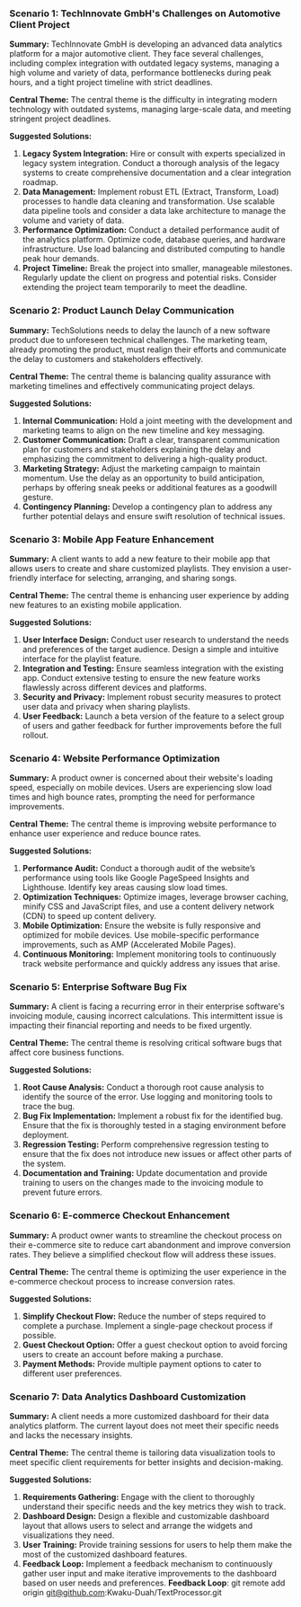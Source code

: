 ### Scenario 1: TechInnovate GmbH's Challenges on Automotive Client Project

**Summary:**
TechInnovate GmbH is developing an advanced data analytics platform for a major automotive client. They face several challenges, including complex integration with outdated legacy systems, managing a high volume and variety of data, performance bottlenecks during peak hours, and a tight project timeline with strict deadlines.

**Central Theme:**
The central theme is the difficulty in integrating modern technology with outdated systems, managing large-scale data, and meeting stringent project deadlines.

**Suggested Solutions:**
1. **Legacy System Integration:** Hire or consult with experts specialized in legacy system integration. Conduct a thorough analysis of the legacy systems to create comprehensive documentation and a clear integration roadmap.
2. **Data Management:** Implement robust ETL (Extract, Transform, Load) processes to handle data cleaning and transformation. Use scalable data pipeline tools and consider a data lake architecture to manage the volume and variety of data.
3. **Performance Optimization:** Conduct a detailed performance audit of the analytics platform. Optimize code, database queries, and hardware infrastructure. Use load balancing and distributed computing to handle peak hour demands.
4. **Project Timeline:** Break the project into smaller, manageable milestones. Regularly update the client on progress and potential risks. Consider extending the project team temporarily to meet the deadline.

### Scenario 2: Product Launch Delay Communication

**Summary:**
TechSolutions needs to delay the launch of a new software product due to unforeseen technical challenges. The marketing team, already promoting the product, must realign their efforts and communicate the delay to customers and stakeholders effectively.

**Central Theme:**
The central theme is balancing quality assurance with marketing timelines and effectively communicating project delays.

**Suggested Solutions:**
1. **Internal Communication:** Hold a joint meeting with the development and marketing teams to align on the new timeline and key messaging.
2. **Customer Communication:** Draft a clear, transparent communication plan for customers and stakeholders explaining the delay and emphasizing the commitment to delivering a high-quality product.
3. **Marketing Strategy:** Adjust the marketing campaign to maintain momentum. Use the delay as an opportunity to build anticipation, perhaps by offering sneak peeks or additional features as a goodwill gesture.
4. **Contingency Planning:** Develop a contingency plan to address any further potential delays and ensure swift resolution of technical issues.

### Scenario 3: Mobile App Feature Enhancement

**Summary:**
A client wants to add a new feature to their mobile app that allows users to create and share customized playlists. They envision a user-friendly interface for selecting, arranging, and sharing songs.

**Central Theme:**
The central theme is enhancing user experience by adding new features to an existing mobile application.

**Suggested Solutions:**
1. **User Interface Design:** Conduct user research to understand the needs and preferences of the target audience. Design a simple and intuitive interface for the playlist feature.
2. **Integration and Testing:** Ensure seamless integration with the existing app. Conduct extensive testing to ensure the new feature works flawlessly across different devices and platforms.
3. **Security and Privacy:** Implement robust security measures to protect user data and privacy when sharing playlists.
4. **User Feedback:** Launch a beta version of the feature to a select group of users and gather feedback for further improvements before the full rollout.

### Scenario 4: Website Performance Optimization

**Summary:**
A product owner is concerned about their website's loading speed, especially on mobile devices. Users are experiencing slow load times and high bounce rates, prompting the need for performance improvements.

**Central Theme:**
The central theme is improving website performance to enhance user experience and reduce bounce rates.

**Suggested Solutions:**
1. **Performance Audit:** Conduct a thorough audit of the website’s performance using tools like Google PageSpeed Insights and Lighthouse. Identify key areas causing slow load times.
2. **Optimization Techniques:** Optimize images, leverage browser caching, minify CSS and JavaScript files, and use a content delivery network (CDN) to speed up content delivery.
3. **Mobile Optimization:** Ensure the website is fully responsive and optimized for mobile devices. Use mobile-specific performance improvements, such as AMP (Accelerated Mobile Pages).
4. **Continuous Monitoring:** Implement monitoring tools to continuously track website performance and quickly address any issues that arise.

### Scenario 5: Enterprise Software Bug Fix

**Summary:**
A client is facing a recurring error in their enterprise software's invoicing module, causing incorrect calculations. This intermittent issue is impacting their financial reporting and needs to be fixed urgently.

**Central Theme:**
The central theme is resolving critical software bugs that affect core business functions.

**Suggested Solutions:**
1. **Root Cause Analysis:** Conduct a thorough root cause analysis to identify the source of the error. Use logging and monitoring tools to trace the bug.
2. **Bug Fix Implementation:** Implement a robust fix for the identified bug. Ensure that the fix is thoroughly tested in a staging environment before deployment.
3. **Regression Testing:** Perform comprehensive regression testing to ensure that the fix does not introduce new issues or affect other parts of the system.
4. **Documentation and Training:** Update documentation and provide training to users on the changes made to the invoicing module to prevent future errors.

### Scenario 6: E-commerce Checkout Enhancement

**Summary:**
A product owner wants to streamline the checkout process on their e-commerce site to reduce cart abandonment and improve conversion rates. They believe a simplified checkout flow will address these issues.

**Central Theme:**
The central theme is optimizing the user experience in the e-commerce checkout process to increase conversion rates.

**Suggested Solutions:**
1. **Simplify Checkout Flow:** Reduce the number of steps required to complete a purchase. Implement a single-page checkout process if possible.
2. **Guest Checkout Option:** Offer a guest checkout option to avoid forcing users to create an account before making a purchase.
3. **Payment Methods:** Provide multiple payment options to cater to different user preferences.


### Scenario 7: Data Analytics Dashboard Customization

**Summary:**
A client needs a more customized dashboard for their data analytics platform. The current layout does not meet their specific needs and lacks the necessary insights.

**Central Theme:**
The central theme is tailoring data visualization tools to meet specific client requirements for better insights and decision-making.

**Suggested Solutions:**
1. **Requirements Gathering:** Engage with the client to thoroughly understand their specific needs and the key metrics they wish to track.
2. **Dashboard Design:** Design a flexible and customizable dashboard layout that allows users to select and arrange the widgets and visualizations they need.
3. **User Training:** Provide training sessions for users to help them make the most of the customized dashboard features.
4. **Feedback Loop:** Implement a feedback mechanism to continuously gather user input and make iterative improvements to the dashboard based on user needs and preferences.
**Feedback Loop**: git remote add origin git@github.com:Kwaku-Duah/TextProcessor.git